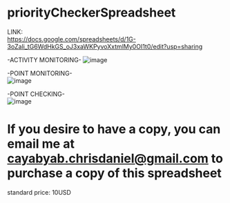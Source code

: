 # priorityCheckerSpreadsheet

LINK: <BR> https://docs.google.com/spreadsheets/d/1G-3oZali_tG6WdHkGS_oJ3xaWKPyvoXxtmlMy0OI1t0/edit?usp=sharing <BR>

-ACTIVITY MONITORING-
![image](https://github.com/user-attachments/assets/64ad2532-aaf0-4156-ad1e-83c9d65150fc) <BR>

-POINT MONITORING-<BR>
![image](https://github.com/user-attachments/assets/7784e9a4-f889-4de1-97ef-1cba43cab264) <BR>

-POINT CHECKING- <BR>
![image](https://github.com/user-attachments/assets/6c371b33-c945-4184-b454-4c7aef77f2b0)

# If you desire to have a copy, you can email me at cayabyab.chrisdaniel@gmail.com to purchase a copy of this spreadsheet <br>
standard price: 10USD
